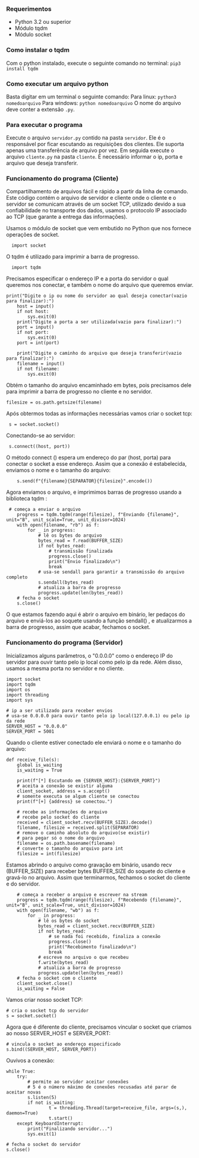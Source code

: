### Requerimentos
* Python 3.2 ou superior
* Módulo tqdm
* Módulo socket

### Como instalar o tqdm
Com o python instalado, execute o seguinte comando no terminal:
`pip3 install tqdm`

### Como executar um arquivo python
Basta digitar em um terminal o seguinte comando:
Para linux: `python3 nomedoarquivo`
Para windows: `python nomedoarquivo`
O nome do arquivo deve conter a extensão `.py`.

### Para executar o programa
Execute o arquivo `servidor.py` contido na pasta `servidor`. Ele é o responsável por ficar escutando as requisições dos clientes. Ele suporta apenas uma transferência de arquivo por vez.
Em seguida execute o arquivo `cliente.py` na pasta `cliente`. É necessário informar o ip, porta e arquivo que deseja transferir.

### Funcionamento do programa (Cliente)

Compartilhamento de arquivos fácil e rápido a partir da linha de comando. Este código contém o arquivo de servidor e cliente onde o cliente e o servidor se comunicam através de um socket TCP, utilizado devido a sua confiabilidade no transporte dos dados, usamos o protocolo IP associado ao TCP (que garante a entrega das informações). 

Usamos o módulo de socket que vem embutido no Python que nos fornece operações de socket.
```
  import socket
```
O tqdm é utilizado para imprimir a barra de progresso.

```
  import tqdm

```

Precisamos especificar o endereço IP e a porta do servidor o qual queremos nos conectar, e também o nome do arquivo que queremos enviar.

```
print("Digite o ip ou nome do servidor ao qual deseja conectar(vazio para finalizar):")
    host = input()
    if not host:
        sys.exit(0)
    print("Digite a porta a ser utilizada(vazio para finalizar):")
    port = input()
    if not port:
        sys.exit(0)
    port = int(port)

    print("Digite o caminho do arquivo que deseja transferir(vazio para finalizar):")
    filename = input()
    if not filename:
        sys.exit(0)
```
Obtém o tamanho do arquivo encaminhado em bytes, pois precisamos dele para imprimir a barra de progresso no cliente e no servidor.
```
filesize = os.path.getsize(filename)
```

Após obtermos todas as informações necessárias vamos criar o socket tcp:
```
 s = socket.socket()
```

Conectando-se ao servidor:

```
 s.connect((host, port))
```

O método connect () espera um endereço do par (host, porta) para conectar o socket a esse endereço. 
Assim que a conexão é estabelecida, enviamos o nome e o tamanho do arquivo:

```
    s.send(f"{filename}{SEPARATOR}{filesize}".encode())
```

Agora enviamos o arquivo, e imprimimos barras de progresso usando a biblioteca tqdm :

```
 # começa a enviar o arquivo
    progress = tqdm.tqdm(range(filesize), f"Enviando {filename}", unit="B", unit_scale=True, unit_divisor=1024)
    with open(filename, "rb") as f:
        for _ in progress:
            # lê os bytes do arquivo
            bytes_read = f.read(BUFFER_SIZE)
            if not bytes_read:
                # transmissão finalizada
                progress.close()
                print("Envio finalizado\n")
                break
            # usa-se sendall para garantir a transmissão do arquivo completo
            s.sendall(bytes_read)
            # atualiza a barra de progresso
            progress.update(len(bytes_read))
    # fecha o socket
    s.close()
```

O que estamos fazendo aqui é abrir o arquivo em binário, ler pedaços do arquivo e enviá-los ao soquete usando a função sendall() , e atualizarmos a barra de progresso, assim que acabar, fechamos o socket.



### Funcionamento do programa (Servidor)



Inicializamos alguns parâmetros, o "0.0.0.0" como o endereço IP do servidor para ouvir tanto pelo ip local como pelo ip da rede. Além disso, usamos a mesma porta no servidor e no cliente.

```
import socket
import tqdm
import os
import threading
import sys

# ip a ser utilizado para receber envios
# usa-se 0.0.0.0 para ouvir tanto pelo ip local(127.0.0.1) ou pelo ip da rede
SERVER_HOST = "0.0.0.0"
SERVER_PORT = 5001

```


Quando o cliente estiver conectado ele enviará o nome e o tamanho do arquivo:
```
def receive_file(s):
    global is_waiting
    is_waiting = True
    
    print(f"[*] Escutando em {SERVER_HOST}:{SERVER_PORT}")
    # aceita a conexão se existir alguma
    client_socket, address = s.accept()
    # somente executa se algum cliente se conectou
    print(f"[+] {address} se conectou.")

    # recebe as informações do arquivo
    # recebe pelo socket do cliente
    received = client_socket.recv(BUFFER_SIZE).decode()
    filename, filesize = received.split(SEPARATOR)
    # remove o caminho absoluto do arquivo(se existir)
    # para pegar só o nome do arquivo
    filename = os.path.basename(filename)
    # converte o tamanho do arquivo para int
    filesize = int(filesize)
```   

Estamos abrindo o arquivo como gravação em binário, usando recv (BUFFER_SIZE) para receber bytes BUFFER_SIZE do soquete do cliente e gravá-lo no arquivo. Assim que terminarmos, fechamos o socket do cliente e do servidor.

```
    # começa a receber o arquivo e escrever na stream
    progress = tqdm.tqdm(range(filesize), f"Recebendo {filename}", unit="B", unit_scale=True, unit_divisor=1024)
    with open(filename, "wb") as f:
        for _ in progress:
            # lê os bytes do socket
            bytes_read = client_socket.recv(BUFFER_SIZE)
            if not bytes_read:    
                # se nada foi recebido, finaliza a conexão
                progress.close()
                print("Recebimento finalizado\n")
                break
            # escreve no arquivo o que recebeu
            f.write(bytes_read)
            # atualiza a barra de progresso
            progress.update(len(bytes_read))
    # fecha o socket com o cliente
    client_socket.close()
    is_waiting = False

```

Vamos criar nosso socket TCP:

```
# cria o socket tcp do servidor
s = socket.socket()

```
Agora que é diferente do cliente, precisamos vincular o socket que criamos ao nosso SERVER_HOST e SERVER_PORT:

```
# vincula o socket ao endereço especificado
s.bind((SERVER_HOST, SERVER_PORT))

```

Ouvivos a conexão:
```
while True:
    try:
        # permite ao servidor aceitar conexões
        # 5 é o número máximo de conexões recusadas até parar de aceitar novas
        s.listen(5)
        if not is_waiting:
                t = threading.Thread(target=receive_file, args=(s,), daemon=True)
                t.start()
    except KeyboardInterrupt:
        print("Finalizando servidor...")
        sys.exit(1)

# fecha o socket do servidor
s.close()

```
